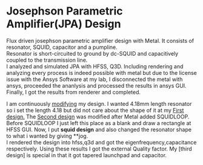# Josephson Parametric Amplifier(JPA) Design
Flux driven josephson parametric amplifier design with Metal. It consists of resonator, SQUID, capacitor and a pumpline.  
Resonator is short-circuited to ground by dc-SQUID and capacitively coupled to the transmission line.  
I analyzed and simulated JPA with HFSS, Q3D. Including rendering and analyzing every process is indeed possible with metal
but due to the license issue with the Ansys Software at my lab, I disconnected the metal with ansys, proceeded the ananlysis and processed the results in ansys GUI. Finally, I got the results from renderer and completed.  

I am continuously [modifying](https://github.com/bicycle315/JPA-design/tree/main/Design%20Modification) my design. I wanted 4.18mm length resonator so i set the length 4.18 but did not care about the shape of it at my [First design.](https://github.com/bicycle315/JPA-design/blob/main/210818_JPA.ipynb)   The [Second design](https://github.com/bicycle315/JPA-design/blob/main/211004_JPA_SQUID%2CResonator%20Modification%20%2B%20HFSS%2CQ3D.ipynb) was modified after Metal added SQUIDLOOP. Before SQUIDLOOP I just left this place as a blank and draw a rectangle at HFSS GUI. Now, I put **squid design** and also changed the resonator shape to what i wanted by giving **jog.  
I rendered the design into hfss,q3d and got the eigenfrequency,capacitance respectively. Using these results I got the external Quality factor.
My [third design] is special in that it got tapered launchpad and capacitor.
